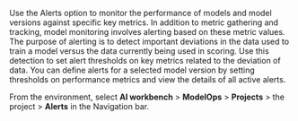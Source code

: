 Use the Alerts option to monitor the performance of models and model versions against specific key metrics. In addition to metric gathering and tracking, model monitoring involves alerting based on these metric values. The purpose of alerting is to detect important deviations in the data used to train a model versus the data currently being used in scoring. Use this detection to set alert thresholds on key metrics related to the deviation of data. You can define alerts for a selected model version by setting thresholds on performance metrics and view the details of all active alerts.

From the environment, select **AI workbench** > **ModelOps** > **Projects** > the project > **Alerts** in the Navigation bar.

